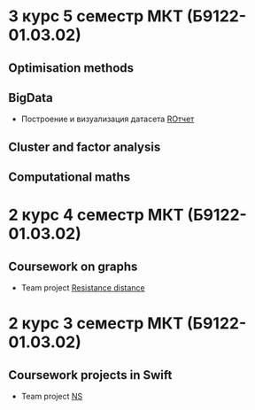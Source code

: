 # 3 курс 5 семестр МКТ (Б9122-01.03.02)
## Optimisation methods

## BigData

- Построение и визуализация датасета [R](https://github.com/Dilijorwen/Education/blob/main/projects/BigData/lab1.R)[Отчет]()

## Cluster and factor analysis

## Computational maths


# 2 курс 4 семестр МКТ (Б9122-01.03.02)

## Coursework on graphs
- Team project [Resistance distance](https://github.com/Dilijorwen/Resistance-distance)


# 2 курс 3 семестр МКТ (Б9122-01.03.02)

## Coursework projects in Swift
- Team project [NS](https://github.com/Dilijorwen/NS)





